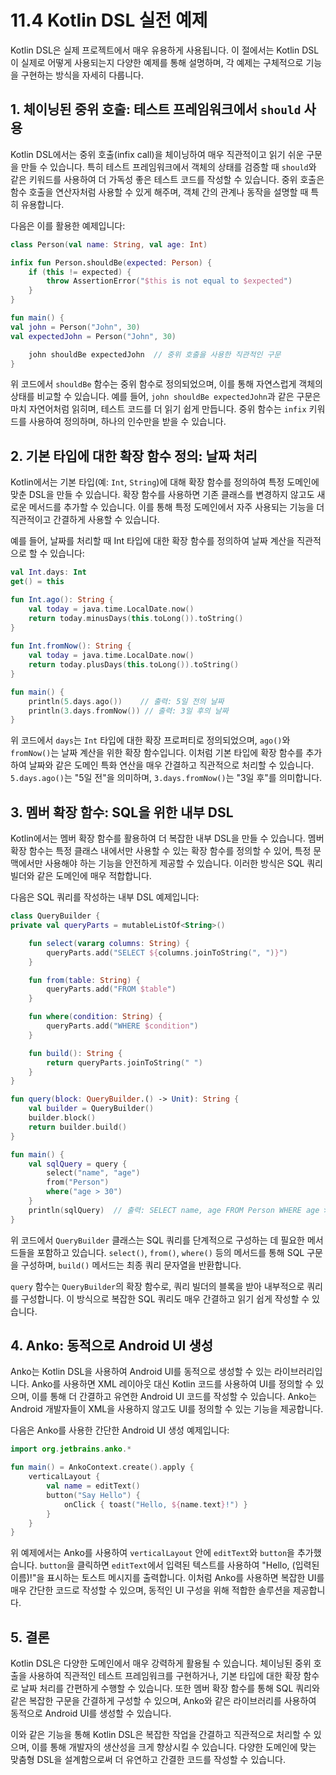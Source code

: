 # 11.4 Kotlin DSL 실전 예제
Kotlin DSL은 실제 프로젝트에서 매우 유용하게 사용됩니다. 이 절에서는 Kotlin DSL이 실제로 어떻게 사용되는지 다양한 예제를 통해 설명하며, 각 예제는 구체적으로 기능을 구현하는 방식을 자세히 다룹니다.

## 1. 체이닝된 중위 호출: 테스트 프레임워크에서 `should` 사용
   Kotlin DSL에서는 중위 호출(infix call)을 체이닝하여 매우 직관적이고 읽기 쉬운 구문을 만들 수 있습니다. 특히 테스트 프레임워크에서 객체의 상태를 검증할 때 `should`와 같은 키워드를 사용하여 더 가독성 좋은 테스트 코드를 작성할 수 있습니다. 중위 호출은 함수 호출을 연산자처럼 사용할 수 있게 해주며, 객체 간의 관계나 동작을 설명할 때 특히 유용합니다.

다음은 이를 활용한 예제입니다:

```kotlin
class Person(val name: String, val age: Int)

infix fun Person.shouldBe(expected: Person) {
    if (this != expected) {
        throw AssertionError("$this is not equal to $expected")
    }
}

fun main() {
val john = Person("John", 30)
val expectedJohn = Person("John", 30)

    john shouldBe expectedJohn  // 중위 호출을 사용한 직관적인 구문
}
```
위 코드에서 `shouldBe` 함수는 중위 함수로 정의되었으며, 이를 통해 자연스럽게 객체의 상태를 비교할 수 있습니다. 예를 들어, `john shouldBe expectedJohn`과 같은 구문은 마치 자연어처럼 읽히며, 테스트 코드를 더 읽기 쉽게 만듭니다. 중위 함수는 `infix` 키워드를 사용하여 정의하며, 하나의 인수만을 받을 수 있습니다.

## 2. 기본 타입에 대한 확장 함수 정의: 날짜 처리
   Kotlin에서는 기본 타입(예: `Int`, `String`)에 대해 확장 함수를 정의하여 특정 도메인에 맞춘 DSL을 만들 수 있습니다. 확장 함수를 사용하면 기존 클래스를 변경하지 않고도 새로운 메서드를 추가할 수 있습니다. 이를 통해 특정 도메인에서 자주 사용되는 기능을 더 직관적이고 간결하게 사용할 수 있습니다.

예를 들어, 날짜를 처리할 때 Int 타입에 대한 확장 함수를 정의하여 날짜 계산을 직관적으로 할 수 있습니다:

```kotlin
val Int.days: Int
get() = this

fun Int.ago(): String {
    val today = java.time.LocalDate.now()
    return today.minusDays(this.toLong()).toString()
}
    
fun Int.fromNow(): String {
    val today = java.time.LocalDate.now()
    return today.plusDays(this.toLong()).toString()
}

fun main() {
    println(5.days.ago())    // 출력: 5일 전의 날짜
    println(3.days.fromNow()) // 출력: 3일 후의 날짜
}
```
위 코드에서 `days`는 `Int` 타입에 대한 확장 프로퍼티로 정의되었으며, `ago()`와 `fromNow()`는 날짜 계산을 위한 확장 함수입니다. 이처럼 기본 타입에 확장 함수를 추가하여 날짜와 같은 도메인 특화 연산을 매우 간결하고 직관적으로 처리할 수 있습니다. `5.days.ago()`는 "5일 전"을 의미하며, `3.days.fromNow()`는 "3일 후"를 의미합니다.

## 3. 멤버 확장 함수: SQL을 위한 내부 DSL
   Kotlin에서는 멤버 확장 함수를 활용하여 더 복잡한 내부 DSL을 만들 수 있습니다. 멤버 확장 함수는 특정 클래스 내에서만 사용할 수 있는 확장 함수를 정의할 수 있어, 특정 문맥에서만 사용해야 하는 기능을 안전하게 제공할 수 있습니다. 이러한 방식은 SQL 쿼리 빌더와 같은 도메인에 매우 적합합니다.

다음은 SQL 쿼리를 작성하는 내부 DSL 예제입니다:

```kotlin
class QueryBuilder {
private val queryParts = mutableListOf<String>()

    fun select(vararg columns: String) {
        queryParts.add("SELECT ${columns.joinToString(", ")}")
    }

    fun from(table: String) {
        queryParts.add("FROM $table")
    }

    fun where(condition: String) {
        queryParts.add("WHERE $condition")
    }

    fun build(): String {
        return queryParts.joinToString(" ")
    }
}

fun query(block: QueryBuilder.() -> Unit): String {
    val builder = QueryBuilder()
    builder.block()
    return builder.build()
}

fun main() {
    val sqlQuery = query {
        select("name", "age")
        from("Person")
        where("age > 30")
    }
    println(sqlQuery)  // 출력: SELECT name, age FROM Person WHERE age > 30
}
```
위 코드에서 `QueryBuilder` 클래스는 SQL 쿼리를 단계적으로 구성하는 데 필요한 메서드들을 포함하고 있습니다. `select()`, `from()`, `where()` 등의 메서드를 통해 SQL 구문을 구성하며, `build()` 메서드는 최종 쿼리 문자열을 반환합니다.

`query` 함수는 `QueryBuilder`의 확장 함수로, 쿼리 빌더의 블록을 받아 내부적으로 쿼리를 구성합니다. 이 방식으로 복잡한 SQL 쿼리도 매우 간결하고 읽기 쉽게 작성할 수 있습니다.

## 4. Anko: 동적으로 Android UI 생성
   Anko는 Kotlin DSL을 사용하여 Android UI를 동적으로 생성할 수 있는 라이브러리입니다. Anko를 사용하면 XML 레이아웃 대신 Kotlin 코드를 사용하여 UI를 정의할 수 있으며, 이를 통해 더 간결하고 유연한 Android UI 코드를 작성할 수 있습니다. Anko는 Android 개발자들이 XML을 사용하지 않고도 UI를 정의할 수 있는 기능을 제공합니다.

다음은 Anko를 사용한 간단한 Android UI 생성 예제입니다:

```kotlin
import org.jetbrains.anko.*

fun main() = AnkoContext.create().apply {
    verticalLayout {
        val name = editText()
        button("Say Hello") {
            onClick { toast("Hello, ${name.text}!") }
        }
    }
}
```
위 예제에서는 Anko를 사용하여 `verticalLayout` 안에 `editText`와 `button`을 추가했습니다. `button`을 클릭하면 `editText`에서 입력된 텍스트를 사용하여 "Hello, (입력된 이름)!"을 표시하는 토스트 메시지를 출력합니다. 이처럼 Anko를 사용하면 복잡한 UI를 매우 간단한 코드로 작성할 수 있으며, 동적인 UI 구성을 위해 적합한 솔루션을 제공합니다.

## 5. 결론
   Kotlin DSL은 다양한 도메인에서 매우 강력하게 활용될 수 있습니다. 체이닝된 중위 호출을 사용하여 직관적인 테스트 프레임워크를 구현하거나, 기본 타입에 대한 확장 함수로 날짜 처리를 간편하게 수행할 수 있습니다. 또한 멤버 확장 함수를 통해 SQL 쿼리와 같은 복잡한 구문을 간결하게 구성할 수 있으며, Anko와 같은 라이브러리를 사용하여 동적으로 Android UI를 생성할 수 있습니다.

이와 같은 기능을 통해 Kotlin DSL은 복잡한 작업을 간결하고 직관적으로 처리할 수 있으며, 이를 통해 개발자의 생산성을 크게 향상시킬 수 있습니다. 다양한 도메인에 맞는 맞춤형 DSL을 설계함으로써 더 유연하고 간결한 코드를 작성할 수 있습니다.
